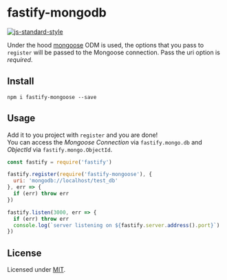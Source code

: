 # fastify-mongodb

[![js-standard-style](https://img.shields.io/badge/code%20style-standard-brightgreen.svg?style=flat)](http://standardjs.com/)

Under the hood [mongoose](http://mongoosejs.com/index.html) ODM is used, the options that you pass to `register` will be passed to the Mongoose connection. Pass the uri option is *required*.

## Install
```
npm i fastify-mongoose --save
```
## Usage
Add it to you project with `register` and you are done!  
You can access the *Mongoose Connection* via `fastify.mongo.db` and *ObjectId* via `fastify.mongo.ObjectId`.
```js
const fastify = require('fastify')

fastify.register(require('fastify-mongoose'), {
  uri: 'mongodb://localhost/test_db'
}, err => {
  if (err) throw err
})

fastify.listen(3000, err => {
  if (err) throw err
  console.log(`server listening on ${fastify.server.address().port}`)
})
```

## License

Licensed under [MIT](./LICENSE).